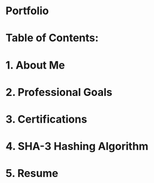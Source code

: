 # Portfolio
#
#
#
# Table of Contents:
# 1. About Me
# 2. Professional Goals
# 3. Certifications
# 4. SHA-3 Hashing Algorithm
# 5. Resume
